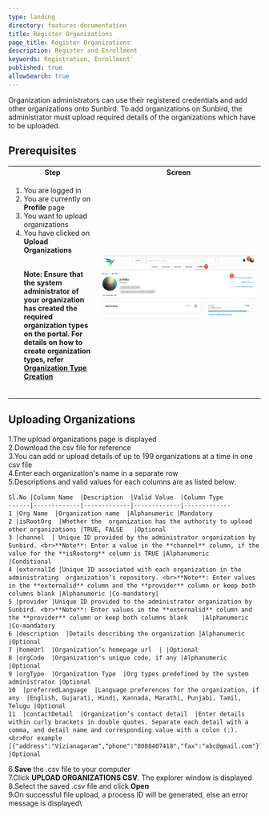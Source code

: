 ```yaml
---
type: landing
directory: features-documentation
title: Register Organizations
page_title: Register Organizations
description: Register and Enrollment
keywords: Registration, Enrollment'
published: true
allowSearch: true
---
```



Organization administrators can use their registered credentials and add other organizations onto Sunbird. To add organizations on Sunbird, the administrator must upload required details of the organizations which have to be uploaded. 

<H2> Prerequisites</H2>

<table>
  <tr>
      <th style="width:35%;">Step</th>
        <th style="width:65%;">Screen</th>
  </tr>
  <tr>
     <td>
        <ol>
            <li>You are logged in</li> 
            <li>You are currently on <strong>Profile</strong> page</li>
            <li> You want to upload organizations</li>
            <li>You have clicked on <b>Upload Organizations</li><br> 
            
   <b>Note</b>: Ensure that the system administrator of your organization has created the required organization types on the portal. For details on how to create organization types, refer <a href="features-documentation/create_orgtype" target="_blank">Organization Type Creation</a>    
        </ol>  
    </td>
    <td><img src="pages/features-documentation/images/upldorg_prereqsite.png">
    </td>
    </tr>
</table>

## Uploading Organizations

1.The upload organizations page is displayed\
2.Download the csv file for reference\
3.You can add or upload details of up to 199 organizations at a time in one csv file\
4.Enter each organization's name in a separate row\
5.Descriptions and valid values for each columns are as listed below:

	Sl.No |Column Name  |Description  |Valid Value  |Column Type
	------|-------------|-------------|-------------|-------------
	1 |Org Name  |Organization name  |Alphanumeric |Mandatory
	2 |isRootOrg  |Whether the  organization has the authority to upload other organizations |TRUE, FALSE	|Optional
	3 |channel  | Unique ID provided by the administrator organization by Sunbird. <br>**Note**: Enter a value in the **channel** column, if the value for the **isRootorg** column is TRUE	|Alphanumeric	|Conditional
	4 |externalId |Unique ID associated with each organization in the administrating  organization’s repository. <br>**Note**: Enter values in the **externalid** column and the **provider** column or keep both columns blank |Alphanumeric |Co-mandatory|
	5 |provider |Unique ID provided to the administrator organization by Sunbird. <br>**Note**: Enter values in the **externalid** column and the **provider** column or keep both columns blank	|Alphanumeric	|Co-mandatory 
	6 |description  |Details describing the organization |Alphanumeric |Optional 
	7 |homeUrl  |Organization’s homepage url  | |Optional 
	8 |orgCode  |Organization's unique code, if any	|Alphanumeric |Optional 
	9 |orgType  |Organization Type  |Org types predefined by the system administrator |Optional
	10  |preferredLanguage  |Language preferences for the organization, if any  |English, Gujarati, Hindi, Kannada, Marathi, Punjabi, Tamil, Telugu	|Optional
	11  |contactDetail  |Organization’s contact detail  |Enter details within curly brackets in double quotes. Separate each detail with a comma, and detail name and corresponding value with a colon (:). <br>For example [{"address":"Vizianagaram","phone":"8088407418","fax":"abc@gmail.com"}]	|Optional

6.**Save** the .csv file to your computer\
7.Click **UPLOAD ORGANIZATIONS CSV**. The explorer window is displayed\
8.Select the saved .csv file and click **Open**\
9.On successful file upload, a process ID will be generated, else an error message is displayed\
